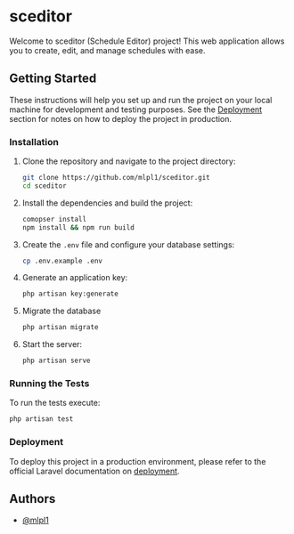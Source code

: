 # sceditor

Welcome to sceditor (Schedule Editor) project! This web application allows you to create, edit, and manage schedules with ease.

## Getting Started
These instructions will help you set up and run the project on your local machine for development and testing purposes. See the [Deployment](#deployment) section for notes on how to deploy the project in production.

### Installation
1. Clone the repository and navigate to the project directory:
    ```bash
    git clone https://github.com/mlpl1/sceditor.git
    cd sceditor
    ```
2. Install the dependencies and build the project:
    ```bash
    comopser install
    npm install && npm run build
    ```
3. Create the `.env` file and configure your database settings:
    ```bash
    cp .env.example .env
    ```
4. Generate an application key:
    ```bash
    php artisan key:generate
    ```
5. Migrate the database
    ```bash
    php artisan migrate
    ```
6. Start the server:
    ```bash
    php artisan serve
    ```

### Running the Tests
To run the tests execute:

```bash
php artisan test
```

### Deployment
To deploy this project in a production environment, please refer to the official Laravel documentation on [deployment](https://laravel.com/docs/10.x/deployment).

## Authors

- [@mlpl1](https://www.github.com/mlpl1)
